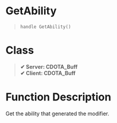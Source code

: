 # GetAbility
> `handle GetAbility()`
# Class
> __✔ Server: CDOTA_Buff__  
> __✔ Client: CDOTA_Buff__  
# Function Description
Get the ability that generated the modifier.
